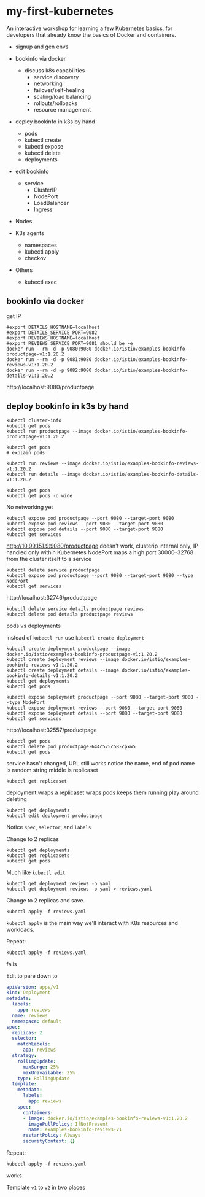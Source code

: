 # my-first-kubernetes
An interactive workshop for learning a few Kubernetes basics, for developers that already know the basics of Docker and containers.

- signup and gen envs
- bookinfo via docker
  - discuss k8s capabilities
    - service discovery
    - networking
    - failover/self-healing
    - scaling/load balancing
    - rollouts/rollbacks
    - resource management
- deploy bookinfo in k3s by hand
  - pods
  - kubectl create
  - kubectl expose
  - kubectl delete
  - deployments
- edit bookinfo
  - service
    - ClusterIP
    - NodePort
    - LoadBalancer
    - Ingress
- Nodes
- K3s agents
  - namespaces
  - kubectl apply
  - checkov

- Others
  - kubectl exec
  
## bookinfo via docker

get IP

```shell
#export DETAILS_HOSTNAME=localhost
#export DETAILS_SERVICE_PORT=9082
#export REVIEWS_HOSTNAME=localhost
#export REVIEWS_SERVICE_PORT=9081 should be -e
docker run --rm -d -p 9080:9080 docker.io/istio/examples-bookinfo-productpage-v1:1.20.2
docker run --rm -d -p 9081:9080 docker.io/istio/examples-bookinfo-reviews-v1:1.20.2
docker run --rm -d -p 9082:9080 docker.io/istio/examples-bookinfo-details-v1:1.20.2
```

http://localhost:9080/productpage

## deploy bookinfo in k3s by hand

```shell
kubectl cluster-info
kubectl get pods
kubectl run productpage --image docker.io/istio/examples-bookinfo-productpage-v1:1.20.2

kubectl get pods
# explain pods

kubectl run reviews --image docker.io/istio/examples-bookinfo-reviews-v1:1.20.2
kubectl run details --image docker.io/istio/examples-bookinfo-details-v1:1.20.2

kubectl get pods
kubectl get pods -o wide
```

No networking yet

```shell
kubectl expose pod productpage --port 9080 --target-port 9080
kubectl expose pod reviews --port 9080 --target-port 9080
kubectl expose pod details --port 9080 --target-port 9080
kubectl get services
```

http://10.99.151.9:9080/productpage doesn't work, clusterip
internal only, IP handled only within Kubernetes
NodePort maps a high port 30000–32768 from the cluster itself to a service

```shell
kubectl delete service productpage
kubectl expose pod productpage --port 9080 --target-port 9080 --type NodePort
kubectl get services
```

http://localhost:32746/productpage

```shell
kubectl delete service details productpage reviews
kubectl delete pod details productpage reviews
```

pods vs deployments

instead of `kubectl run` use `kubectl create deployment`

```shell
kubectl create deployment productpage --image docker.io/istio/examples-bookinfo-productpage-v1:1.20.2
kubectl create deployment reviews --image docker.io/istio/examples-bookinfo-reviews-v1:1.20.2
kubectl create deployment details --image docker.io/istio/examples-bookinfo-details-v1:1.20.2
kubectl get deployments
kubectl get pods
```

```shell
kubectl expose deployment productpage --port 9080 --target-port 9080 --type NodePort
kubectl expose deployment reviews --port 9080 --target-port 9080
kubectl expose deployment details --port 9080 --target-port 9080
kubectl get services
```

http://localhost:32557/productpage


```shell
kubectl get pods
kubectl delete pod productpage-644c575c58-cpxw5
kubectl get pods
```

service hasn't changed, URL still works
notice the name, end of pod name is random string
middle is replicaset

```shell
kubectl get replicaset
```

deployment wraps a replicaset wraps pods
keeps them running
play around deleting 

```shell
kubectl get deployments
kubectl edit deployment productpage 
```

Notice `spec`, `selector`, and `labels`

Change to 2 replicas

```shell
kubectl get deployments
kubectl get replicasets
kubectl get pods
```

Much like `kubectl edit`

```shell
kubectl get deployment reviews -o yaml
kubectl get deployment reviews -o yaml > reviews.yaml
```

Change to 2 replicas and save.

```shell 
kubectl apply -f reviews.yaml
```

`kubectl apply` is the main way we'll interact with K8s resources and workloads.

Repeat:

```shell 
kubectl apply -f reviews.yaml
```
 fails

Edit to pare down to 

```yaml
apiVersion: apps/v1
kind: Deployment
metadata:
  labels:
    app: reviews
  name: reviews
  namespace: default
spec:
  replicas: 2
  selector:
    matchLabels:
      app: reviews
  strategy:
    rollingUpdate:
      maxSurge: 25%
      maxUnavailable: 25%
    type: RollingUpdate
  template:
    metadata:
      labels:
        app: reviews
    spec:
      containers:
      - image: docker.io/istio/examples-bookinfo-reviews-v1:1.20.2
        imagePullPolicy: IfNotPresent
        name: examples-bookinfo-reviews-v1
      restartPolicy: Always
      securityContext: {}
```

Repeat:

```shell 
kubectl apply -f reviews.yaml
```

works

Template `v1` to `v2` in two places


